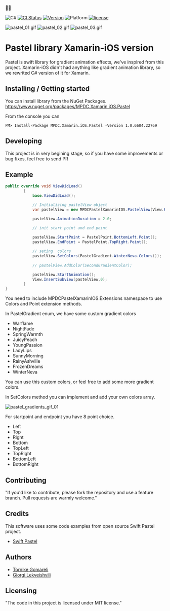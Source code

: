🚀🚀

![C#](https://img.shields.io/badge/C%23-7.0-red.svg)
[![CI Status](https://img.shields.io/scrutinizer/build/g/filp/whoops.svg)](https://travis-ci.org/cruisediary/Pastel)
[![Version](https://img.shields.io/badge/nuget-v.0.0.1-blue.svg)](##NugetPackage)
![Platform](https://img.shields.io/badge/Platform-Xamarin--iOS-orange.svg)
[![license](https://img.shields.io/github/license/mashape/apistatus.svg)]()






![pastel_01.gif](https://user-images.githubusercontent.com/24585160/34963497-4a0818a4-fa62-11e7-9f52-9b02bc97da67.gif)
![pastel_02.gif](https://user-images.githubusercontent.com/24585160/34963504-53c4a542-fa62-11e7-9128-ce18e3eea074.gif)
![pastel_03.gif](https://user-images.githubusercontent.com/24585160/34963506-53e1b3f8-fa62-11e7-9a73-fa112dfbca90.gif)

# Pastel library Xamarin-iOS version

Pastel is swift library for gradient animation effects, we've inspired from this project.
Xamarin-iOS didn't had anything like gradient animation library, so we rewrited C# version of it for Xamarin.



## Installing / Getting started

You can install library from the NuGet Packages.
https://www.nuget.org/packages/MPDC.Xamarin.iOS.Pastel

From the console you can
```
PM> Install-Package MPDC.Xamarin.iOS.Pastel -Version 1.0.6604.22769	

```



## Developing

This project is in very begining stage, so if you have some improvements or bug fixes, feel free to send PR


## Example

```C#
public override void ViewDidLoad()
        {
            base.ViewDidLoad();

            // Initializing pastelView object
            var pastelView = new MPDCPastelXamarinIOS.PastelView(View.Bounds);

            pastelView.AnimationDuration = 2.0;

            // init start point and end point
            
            pastelView.StartPoint = PastelPoint.BottomLeft.Point();
            pastelView.EndPoint = PastelPoint.TopRight.Point();

            // seting  colors
            pastelView.SetColors(PastelGradient.WinterNeva.Colors());
            
            // pastelView.AddColor(SecondGradientColor); 

            pastelView.StartAnimation();
            View.InsertSubview(pastelView,0);
        }
}
```
You need to include MPDCPastelXamarinIOS.Extensions namespace to use Colors and Point extension methods.

In PastelGradient enum,  we have some custom gradient colors 
- Warflame
- NightFade
- SpringWarmth
- JuicyPeach
- YoungPassion
- LadyLips
- SunnyMorning
- RainyAshville
- FrozenDreams
- WinterNeva
                 
You can use this custom colors, or feel free to add some more gradient colors.

In SetColors method you can implement and add your own colors array.

![pastel_gradients_gif_01](https://user-images.githubusercontent.com/24585160/34964263-2477aa42-fa66-11e7-9ec0-e31afc059e5d.gif)



For startpoint and endpoint you have 8 point choice.

* Left
* Top
* Right
* Bottom
* TopLeft
* TopRight
* BottomLeft
* BottomRight

## Contributing

"If you'd like to contribute, please fork the repository and use a feature
branch. Pull requests are warmly welcome."

## Credits

This software uses some code examples from open source Swift Pastel project.

- [Swift Pastel](https://github.com/cruisediary/Pastel)


## Authors

*  [Tornike Gomareli](https://github.com/tornikegomareli)
*  [Giorgi Lekveishvili](https://github.com/lekve11)


## Licensing

"The code in this project is licensed under MIT license."
